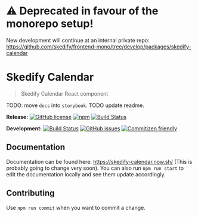 # ⚠️ Deprecated in favour of the monorepo setup!
New development will continue at an internal private repo: https://github.com/skedify/frontend-mono/tree/develop/packages/skedify-calendar

# Skedify Calendar

> Skedify Calendar React component

TODO: move `docs` into `storybook`.
TODO update readme.

**Release:**
[![GitHub license](https://img.shields.io/badge/license-MIT-blue.svg)](https://raw.githubusercontent.com/skedify/skedify-calendar/develop/LICENSE)
[![npm](https://img.shields.io/npm/v/skedify-calendar.svg)](https://www.npmjs.com/package/skedify-calendar)
[![Build Status](https://travis-ci.org/skedify/skedify-calendar.svg?branch=master)](https://travis-ci.org/skedify/skedify-calendar)

**Development:**
[![Build Status](https://travis-ci.org/skedify/skedify-calendar.svg?branch=develop)](https://travis-ci.org/skedify/skedify-calendar)
[![GitHub issues](https://img.shields.io/github/issues/skedify/skedify-calendar.svg)](https://github.com/skedify/skedify-calendar/issues)
[![Commitizen friendly](https://img.shields.io/badge/commitizen-friendly-brightgreen.svg)](http://commitizen.github.io/cz-cli/)

## Documentation

Documentation can be found here: https://skedify-calendar.now.sh/ (This is probably going to change very soon).
You can also run `npm run start` to edit the documentation locally and see them update accordingly.

## Contributing

Use `npm run commit` when you want to commit a change.

